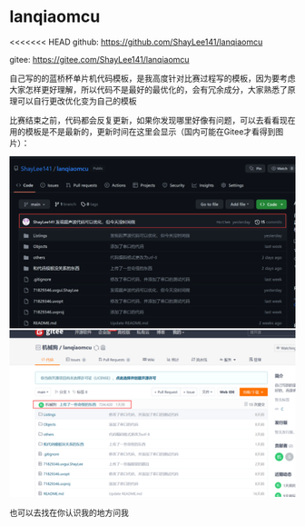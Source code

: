 # lanqiaomcu
<<<<<<< HEAD
github:	https://github.com/ShayLee141/lanqiaomcu

gitee:	https://gitee.com/ShayLee141/lanqiaomcu

自己写的的蓝桥杯单片机代码模板，是我高度针对比赛过程写的模板，因为要考虑大家怎样更好理解，所以代码不是最好的最优化的，会有冗余成分，大家熟悉了原理可以自行更改优化变为自己的模板

比赛结束之前，代码都会反复更新，如果你发现哪里好像有问题，可以去看看现在用的模板是不是最新的，更新时间在这里会显示（国内可能在Gitee才看得到图片）：

![GitHub](/和代码模板没关系的东西/01.图片/GitHub.png "GitHub")
![Gitee](/和代码模板没关系的东西/01.图片/Gitee.png "Gitee")

也可以去找在你认识我的地方问我
